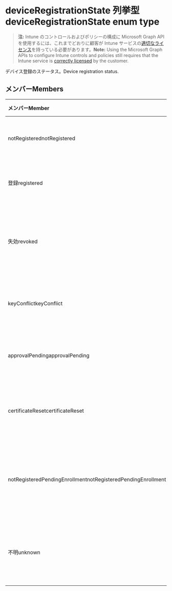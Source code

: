 # <a name="deviceregistrationstate-enum-type"></a><span data-ttu-id="ff8fa-101">deviceRegistrationState 列挙型</span><span class="sxs-lookup"><span data-stu-id="ff8fa-101">deviceRegistrationState enum type</span></span>

> <span data-ttu-id="ff8fa-102">**注:** Intune のコントロールおよびポリシーの構成に Microsoft Graph API を使用するには、これまでどおりに顧客が Intune サービスの[適切なライセンス](https://go.microsoft.com/fwlink/?linkid=839381)を持っている必要があります。</span><span class="sxs-lookup"><span data-stu-id="ff8fa-102">**Note:** Using the Microsoft Graph APIs to configure Intune controls and policies still requires that the Intune service is [correctly licensed](https://go.microsoft.com/fwlink/?linkid=839381) by the customer.</span></span>

<span data-ttu-id="ff8fa-103">デバイス登録のステータス。</span><span class="sxs-lookup"><span data-stu-id="ff8fa-103">Device registration status.</span></span>
## <a name="members"></a><span data-ttu-id="ff8fa-104">メンバー</span><span class="sxs-lookup"><span data-stu-id="ff8fa-104">Members</span></span>
|<span data-ttu-id="ff8fa-105">メンバー</span><span class="sxs-lookup"><span data-stu-id="ff8fa-105">Member</span></span>|<span data-ttu-id="ff8fa-106">値</span><span class="sxs-lookup"><span data-stu-id="ff8fa-106">Value</span></span>|<span data-ttu-id="ff8fa-107">説明</span><span class="sxs-lookup"><span data-stu-id="ff8fa-107">Description</span></span>|
|:---|:---|:---|
|<span data-ttu-id="ff8fa-108">notRegistered</span><span class="sxs-lookup"><span data-stu-id="ff8fa-108">notRegistered</span></span>|<span data-ttu-id="ff8fa-109">0</span><span class="sxs-lookup"><span data-stu-id="ff8fa-109">0</span></span>|<span data-ttu-id="ff8fa-110">デバイスは登録されていません。</span><span class="sxs-lookup"><span data-stu-id="ff8fa-110">The device is not registered.</span></span>|
|<span data-ttu-id="ff8fa-111">登録</span><span class="sxs-lookup"><span data-stu-id="ff8fa-111">registered</span></span>|<span data-ttu-id="ff8fa-112">2</span><span class="sxs-lookup"><span data-stu-id="ff8fa-112">2</span></span>|<span data-ttu-id="ff8fa-113">デバイスが登録されています。</span><span class="sxs-lookup"><span data-stu-id="ff8fa-113">The device is registered.</span></span>|
|<span data-ttu-id="ff8fa-114">失効</span><span class="sxs-lookup"><span data-stu-id="ff8fa-114">revoked</span></span>|<span data-ttu-id="ff8fa-115">3</span><span class="sxs-lookup"><span data-stu-id="ff8fa-115">3</span></span>|<span data-ttu-id="ff8fa-116">デバイスがブロックされている、消去した廃止します。</span><span class="sxs-lookup"><span data-stu-id="ff8fa-116">The device has been blocked, wiped or retired.</span></span>|
|<span data-ttu-id="ff8fa-117">keyConflict</span><span class="sxs-lookup"><span data-stu-id="ff8fa-117">keyConflict</span></span>|<span data-ttu-id="ff8fa-118">4</span><span class="sxs-lookup"><span data-stu-id="ff8fa-118">4</span></span>|<span data-ttu-id="ff8fa-119">デバイスには、キーの競合があります。</span><span class="sxs-lookup"><span data-stu-id="ff8fa-119">The device has a key conflict.</span></span>|
|<span data-ttu-id="ff8fa-120">approvalPending</span><span class="sxs-lookup"><span data-stu-id="ff8fa-120">approvalPending</span></span>|<span data-ttu-id="ff8fa-121">5</span><span class="sxs-lookup"><span data-stu-id="ff8fa-121">5</span></span>|<span data-ttu-id="ff8fa-122">デバイスは、承認が保留中です。</span><span class="sxs-lookup"><span data-stu-id="ff8fa-122">The device is pending approval.</span></span>|
|<span data-ttu-id="ff8fa-123">certificateReset</span><span class="sxs-lookup"><span data-stu-id="ff8fa-123">certificateReset</span></span>|<span data-ttu-id="ff8fa-124">6</span><span class="sxs-lookup"><span data-stu-id="ff8fa-124">6</span></span>|<span data-ttu-id="ff8fa-125">デバイスの証明書をリセットするとします。</span><span class="sxs-lookup"><span data-stu-id="ff8fa-125">The device certificate has been reset.</span></span>|
|<span data-ttu-id="ff8fa-126">notRegisteredPendingEnrollment</span><span class="sxs-lookup"><span data-stu-id="ff8fa-126">notRegisteredPendingEnrollment</span></span>|<span data-ttu-id="ff8fa-127">7</span><span class="sxs-lookup"><span data-stu-id="ff8fa-127">7</span></span>|<span data-ttu-id="ff8fa-128">デバイスが登録されていないと登録を保留中です。</span><span class="sxs-lookup"><span data-stu-id="ff8fa-128">The device is not registered and pending enrollment.</span></span>|
|<span data-ttu-id="ff8fa-129">不明</span><span class="sxs-lookup"><span data-stu-id="ff8fa-129">unknown</span></span>|<span data-ttu-id="ff8fa-130">8</span><span class="sxs-lookup"><span data-stu-id="ff8fa-130">8</span></span>|<span data-ttu-id="ff8fa-131">デバイス ライセンス登録のステータスは不明です。</span><span class="sxs-lookup"><span data-stu-id="ff8fa-131">The device registration status is unknown.</span></span>|



